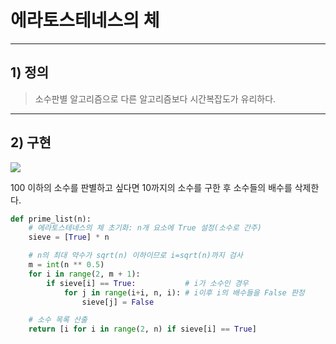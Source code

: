 # 에라토스테네스의 체

-------------
## 1) 정의
> 소수판별 알고리즘으로 다른 알고리즘보다 시간복잡도가 유리하다.
-------------
## 2) 구현
<img src = "https://upload.wikimedia.org/wikipedia/commons/b/b9/Sieve_of_Eratosthenes_animation.gif">
   
100 이하의 소수를 판별하고 싶다면 10까지의 소수를 구한 후 소수들의 배수를 삭제한다.   
```python
def prime_list(n):
    # 에라토스테네스의 체 초기화: n개 요소에 True 설정(소수로 간주)
    sieve = [True] * n

    # n의 최대 약수가 sqrt(n) 이하이므로 i=sqrt(n)까지 검사
    m = int(n ** 0.5)
    for i in range(2, m + 1):
        if sieve[i] == True:           # i가 소수인 경우
            for j in range(i+i, n, i): # i이후 i의 배수들을 False 판정
                sieve[j] = False

    # 소수 목록 산출
    return [i for i in range(2, n) if sieve[i] == True]
```